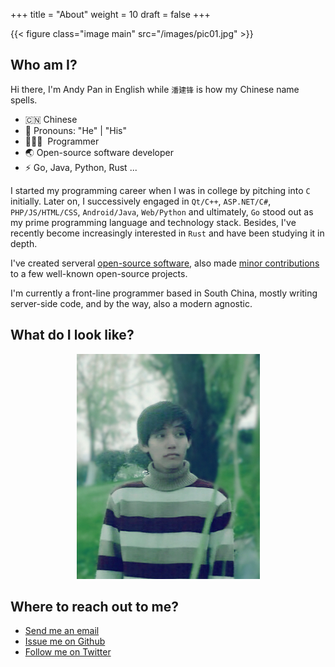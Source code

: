 +++
title = "About"
weight = 10
draft = false
+++

{{< figure class="image main" src="/images/pic01.jpg" >}}

## Who am I?

Hi there, I'm Andy Pan in English while `潘建锋` is how my Chinese name spells.

- 🇨🇳 Chinese
- 👔 Pronouns: "He" | "His"
- 🧑🏻‍💻 &nbsp;Programmer
- 🌏 Open-source software developer
- ⚡ Go, Java, Python, Rust ...

I started my programming career when I was in college by pitching into `C` initially. Later on,  I successively engaged in `Qt/C++`, `ASP.NET/C#`, `PHP/JS/HTML/CSS`, `Android/Java`, `Web/Python` and ultimately, `Go` stood out as my prime programming language and technology stack. Besides, I've recently become increasingly interested in `Rust` and have been studying it in depth.

I've created serveral [open-source software](https://taohuawu.club/my-github-repos), also made [minor contributions](https://github.com/panjf2000) to a few well-known open-source projects.

I'm currently a front-line programmer based in South China, mostly writing server-side code, and by the way, also a modern agnostic.

## What do I look like?

<p align="center">
	<img src="/images/me.jpg" />
</p>

## Where to reach out to me?

- [Send me an email](mailto:panjf2000@andypan.site)
- [Issue me on Github](https://github.com/panjf2000)
- [Follow me on Twitter](https://twitter.com/_andy_pan)
